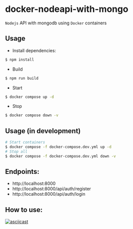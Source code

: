 # docker-nodeapi-with-mongo

`Nodejs` API with mongodb using `Docker` containers

## Usage

- Install dependencies:
```sh
$ npm install
```

- Build
```sh
$ npm run build
```

- Start
```sh
$ docker compose up -d
```

- Stop
```sh
$ docker compose down -v
```

## Usage (in development)
```sh
# Start containers
$ docker compose -f docker-compose.dev.yml up -d
# Stop all
$ docker compose -f docker-compose.dev.yml down -v
```

## Endpoints:
- http://localhost:8000
- http://localhost:8000/api/auth/register
- http://localhost:8000/api/auth/login

## How to use:

<a href="https://asciinema.org/a/B9Xm9DbupOsqTw49d8wL1nOvp" rel="nofollow noopener">
  <img alt="asciicast" src="https://asciinema.org/a/B9Xm9DbupOsqTw49d8wL1nOvp.svg">
</a>
